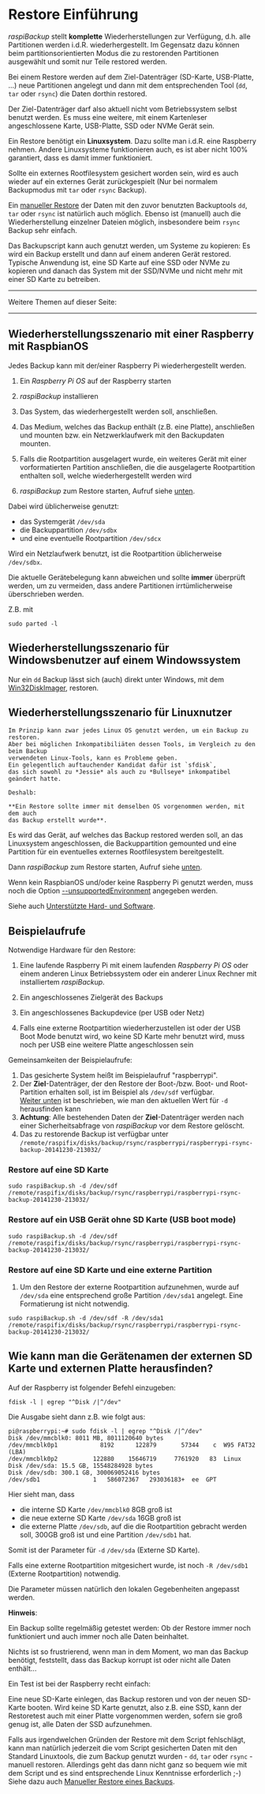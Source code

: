 # Restore Einführung

*raspiBackup* stellt **komplette** Wiederherstellungen zur Verfügung, d.h. alle Partitionen
werden i.d.R. wiederhergestellt.
Im Gegensatz dazu können beim partitionsorientierten Modus die zu restorenden Partitionen ausgewählt
und somit nur Teile restored werden.

Bei einem Restore werden auf dem Ziel-Datenträger (SD-Karte, USB-Platte, ...)
neue Partitionen angelegt und dann mit dem entsprechenden Tool (`dd`, `tar` oder `rsync`)
die Daten dorthin restored.

Der Ziel-Datenträger darf also aktuell nicht vom Betriebssystem selbst benutzt werden.
Es muss eine weitere, mit einem Kartenleser angeschlossene Karte, USB-Platte, SSD oder NVMe Gerät sein.

Ein Restore benötigt ein **Linuxsystem**. Dazu sollte man i.d.R. eine Raspberry nehmen. Andere Linuxsysteme
funktionieren auch, es ist aber nicht 100% garantiert, dass es damit immer funktioniert.

Sollte ein externes Rootfilesystem gesichert worden sein, wird es auch wieder
auf ein externes Gerät zurückgespielt
(Nur bei normalem Backupmodus mit `tar` oder `rsync` Backup).

Ein [manueller Restore](manual-restore.md)  der Daten mit den zuvor benutzten Backuptools `dd`, `tar` oder `rsync`
ist natürlich auch möglich. Ebenso ist (manuell) auch die Wiederherstellung einzelner Dateien
möglich, insbesondere beim `rsync` Backup sehr einfach.

Das Backupscript kann auch genutzt werden, um Systeme zu kopieren:
Es wird ein Backup erstellt und dann auf einem anderen Gerät restored.
Typische Anwendung ist, eine SD Karte auf eine SSD oder NVMe zu kopieren
und danach das System mit der SSD/NVMe und nicht mehr mit einer SD Karte zu betreiben.

------------------

Weitere Themen auf dieser Seite:

<!-- toc -->

------------------

[.status]: todo "Für Einsteiger teilweise noch unklar beschrieben."


## Wiederherstellungsszenario mit einer Raspberry mit RaspbianOS

Jedes Backup kann mit der/einer Raspberry Pi wiederhergestellt werden.

1. Ein *Raspberry Pi OS* auf der Raspberry starten

1. *raspiBackup* installieren

1. Das System, das wiederhergestellt werden soll, anschließen.

1. Das Medium, welches das Backup enthält (z.B. eine Platte), anschließen
   und mounten bzw. ein Netzwerklaufwerk mit den Backupdaten mounten.

1. Falls die Rootpartition ausgelagert wurde, ein weiteres Gerät mit
   einer vorformatierten Partition anschließen,
   die die ausgelagerte Rootpartition enthalten soll,
   welche wiederhergestellt werden wird

1. *raspiBackup* zum Restore starten, Aufruf siehe [unten](#devicenames).

Dabei wird üblicherweise genutzt:

  - das Systemgerät `/dev/sda`
  - die Backuppartition `/dev/sdbx`
  - und eine eventuelle Rootpartition `/dev/sdcx`


Wird ein Netzlaufwerk benutzt, ist die Rootpartition üblicherweise `/dev/sdbx`.

Die aktuelle Gerätebelegung kann abweichen und sollte **immer** überprüft werden,
um zu vermeiden, dass andere Partitionen irrtümlicherweise überschrieben werden.

Z.B. mit

```
sudo parted -l
```


## Wiederherstellungsszenario für Windowsbenutzer auf einem Windowssystem

Nur ein `dd` Backup lässt sich (auch) direkt unter Windows,
mit dem [Win32DiskImager](http://sourceforge.net/projects/win32diskimager/), restoren.

## Wiederherstellungsszenario für Linuxnutzer

``` admonish note title="Hinweis"
Im Prinzip kann zwar jedes Linux OS genutzt werden, um ein Backup zu restoren.
Aber bei möglichen Inkompatibiliäten dessen Tools, im Vergleich zu den beim Backup
verwendeten Linux-Tools, kann es Probleme geben.
Ein gelegentlich auftauchender Kandidat dafür ist `sfdisk`,
das sich sowohl zu *Jessie* als auch zu *Bullseye* inkompatibel geändert hatte.

Deshalb:

**Ein Restore sollte immer mit demselben OS vorgenommen werden, mit dem auch
das Backup erstellt wurde**.
```

Es wird das Gerät, auf welches das Backup restored werden soll,
an das Linuxsystem angeschlossen, die Backuppartition gemounted
und eine Partition für ein eventuelles externes Rootfilesystem bereitgestellt.

Dann *raspiBackup* zum Restore starten, Aufruf siehe [unten](#devicenames).

Wenn kein RaspbianOS und/oder keine Raspberry Pi genutzt werden,
muss noch die Option [--unsupportedEnvironment](general-options.md#--unsupportedenvironment) angegeben werden.

Siehe auch [Unterstützte Hard- und Software](supported-hardware-and-software.md).


## Beispielaufrufe

Notwendige Hardware für den Restore:

1. Eine laufende Raspberry Pi mit einem laufenden *Raspberry Pi OS* oder einem anderen
   Linux Betriebssystem oder ein anderer Linux Rechner mit installiertem *raspiBackup*.

1. Ein angeschlossenes Zielgerät des Backups

1. Ein angeschlossenes Backupdevice (per USB oder Netz)

1. Falls eine externe Rootpartition wiederherzustellen ist oder der USB Boot
   Mode benutzt wird, wo keine SD Karte mehr benutzt wird, muss noch per USB eine
   weitere Platte angeschlossen sein

Gemeinsamkeiten der Beispielaufrufe:

1. Das gesicherte System heißt im Beispielaufruf "raspberrypi".
1. Der **Ziel**-Datenträger, der den Restore der Boot-/bzw.
   Boot- und Root-Partition erhalten soll, ist im Beispiel als `/dev/sdf` verfügbar.  
   [Weiter unten](#devicenames) ist beschrieben, wie man den aktuellen Wert für `-d` herausfinden kann
1. **Achtung**: Alle bestehenden Daten der **Ziel**-Datenträger werden nach einer Sicherheitsabfrage
   von *raspiBackup* vor dem Restore gelöscht.
1. Das zu restorende Backup ist verfügbar unter
   `/remote/raspifix/disks/backup/rsync/raspberrypi/raspberrypi-rsync-backup-20141230-213032/`


### Restore auf eine SD Karte

```
sudo raspiBackup.sh -d /dev/sdf /remote/raspifix/disks/backup/rsync/raspberrypi/raspberrypi-rsync-backup-20141230-213032/
```

### Restore auf ein USB Gerät ohne SD Karte (USB boot mode)

```
sudo raspiBackup.sh -d /dev/sdf /remote/raspifix/disks/backup/rsync/raspberrypi/raspberrypi-rsync-backup-20141230-213032/
```

### Restore auf eine SD Karte und eine externe Partition

1. Um den Restore der externe Rootpartition aufzunehmen, wurde auf `/dev/sda`
   eine entsprechend große Partition `/dev/sda1` angelegt. Eine Formatierung ist nicht notwendig.

```
sudo raspiBackup.sh -d /dev/sdf -R /dev/sda1 /remote/raspifix/disks/backup/rsync/raspberrypi/raspberrypi-rsync-backup-20141230-213032/
```

<a name="devicenames"></a>
## Wie kann man die Gerätenamen der externen SD Karte und externen Platte herausfinden?

Auf der Raspberry ist folgender Befehl einzugeben:

```
fdisk -l | egrep "^Disk /|^/dev"
```

Die Ausgabe sieht dann z.B. wie folgt aus:

```
pi@raspberrypi:~# sudo fdisk -l | egrep "^Disk /|^/dev"
Disk /dev/mmcblk0: 8011 MB, 8011120640 bytes
/dev/mmcblk0p1            8192      122879       57344    c  W95 FAT32 (LBA)
/dev/mmcblk0p2          122880    15646719     7761920   83  Linux
Disk /dev/sda: 15.5 GB, 15548284928 bytes
Disk /dev/sdb: 300.1 GB, 300069052416 bytes
/dev/sdb1               1   586072367   293036183+  ee  GPT
```

Hier sieht man, dass

  - die interne SD Karte `/dev/mmcblk0` 8GB groß ist
  - die neue externe SD Karte `/dev/sda` 16GB groß ist
  - die externe Platte `/dev/sdb`, auf die die Rootpartition gebracht werden soll,
    300GB groß ist und eine Partition `/dev/sdb1` hat.

Somit ist der Parameter für  `-d` `/dev/sda` (Externe SD Karte).

Falls eine externe Rootpartition mitgesichert wurde, ist noch `-R /dev/sdb1` (Externe
Rootpartition) notwendig.

Die Parameter müssen natürlich den lokalen Gegebenheiten angepasst werden.


**Hinweis**:

Ein Backup sollte regelmäßig getestet werden: Ob der Restore immer noch
funktioniert und auch immer noch alle Daten beinhaltet.

Nichts ist so frustrierend, wenn man in dem Moment, wo man das Backup benötigt,
feststellt, dass das Backup korrupt ist oder nicht alle Daten enthält...

Ein Test ist bei der Raspberry recht einfach:

Eine neue SD-Karte einlegen, das Backup restoren und von der neuen SD-Karte booten.
Wird keine SD Karte genutzt, also z.B. eine SSD, kann der Restoretest
auch mit einer Platte vorgenommen werden,
sofern sie groß genug ist, alle Daten der SSD aufzunehmen.

Falls aus irgendwelchen Gründen der Restore mit dem Script fehlschlägt, kann man
natürlich jederzeit die vom Script gesicherten Daten mit den Standard
Linuxtools, die zum Backup genutzt wurden - `dd`, `tar` oder `rsync` - manuell
restoren. Allerdings geht das dann nicht ganz so bequem wie mit dem Script
und es sind entsprechende Linux Kenntnisse erforderlich ;-)
Siehe dazu auch [Manueller Restore eines Backups](manual-restore.md).

[.status]: rst
[.source]: https://linux-tips-and-tricks.de/de/raspibackup#restore
[.source]: https://linux-tips-and-tricks.de/de/wiederherstellen
